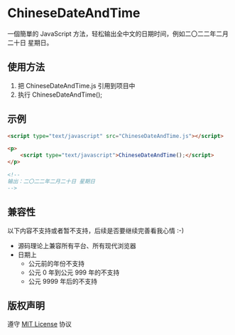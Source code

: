 # ChineseDateAndTime


一個簡單的 JavaScript 方法，轻松输出全中文的日期时间，例如二〇二二年二月二十日 星期日。



## 使用方法

1.   把 ChineseDateAndTime.js 引用到项目中
2.   执行 ChineseDateAndTime();



## 示例

```html
<script type="text/javascript" src="ChineseDateAndTime.js"></script>

<p>
    <script type="text/javascript">ChineseDateAndTime();</script>
</p>

<!--
输出：二〇二二年二月二十日 星期日
-->
```



## 兼容性

以下内容不支持或者暂不支持，后续是否要继续完善看我心情 :-)

-   源码理论上兼容所有平台、所有现代浏览器
-   日期上
    -   公元前的年份不支持
    -   公元 0 年到公元 999 年的不支持
    -   公元 9999 年后的不支持



## 版权声明

遵守 [MIT License](https://zh.wikipedia.org/wiki/MIT%E8%A8%B1%E5%8F%AF%E8%AD%89) 协议

